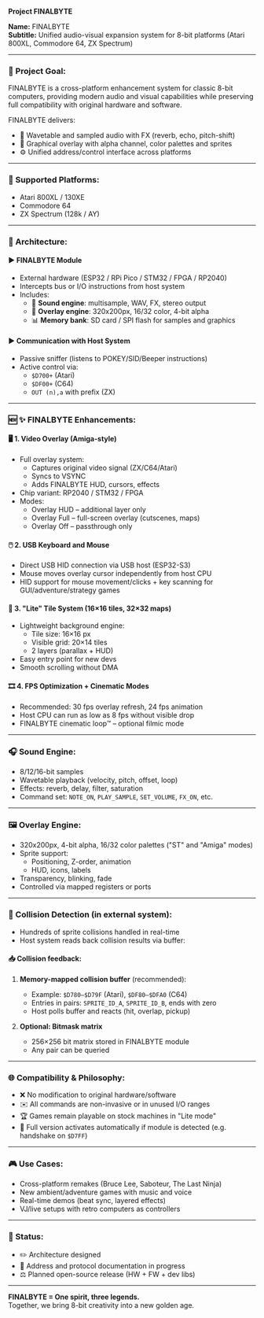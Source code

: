 **Project FINALBYTE**

**Name:** FINALBYTE  
**Subtitle:** Unified audio-visual expansion system for 8-bit platforms (Atari 800XL, Commodore 64, ZX Spectrum)

---

### **🔧 Project Goal:**
FINALBYTE is a cross-platform enhancement system for classic 8-bit computers, providing modern audio and visual capabilities while preserving full compatibility with original hardware and software.

FINALBYTE delivers:
- 🎵 Wavetable and sampled audio with FX (reverb, echo, pitch-shift)
- 🎨 Graphical overlay with alpha channel, color palettes and sprites
- ⚙️ Unified address/control interface across platforms

---

### **🚀 Supported Platforms:**
- Atari 800XL / 130XE
- Commodore 64
- ZX Spectrum (128k / AY)

---

### **🌈 Architecture:**

#### ▶ FINALBYTE Module
- External hardware (ESP32 / RPi Pico / STM32 / FPGA / RP2040)
- Intercepts bus or I/O instructions from host system
- Includes:
  - 🎵 **Sound engine**: multisample, WAV, FX, stereo output
  - 🎨 **Overlay engine**: 320x200px, 16/32 color, 4-bit alpha
  - 📊 **Memory bank**: SD card / SPI flash for samples and graphics

#### ▶ Communication with Host System
- Passive sniffer (listens to POKEY/SID/Beeper instructions)
- Active control via:
  - `$D700+` (Atari)
  - `$DF00+` (C64)
  - `OUT (n),a` with prefix (ZX)

---

### **🆕 ✨ FINALBYTE Enhancements:**

#### 🖥️ 1. Video Overlay (Amiga-style)
- Full overlay system:
  - Captures original video signal (ZX/C64/Atari)
  - Syncs to VSYNC
  - Adds FINALBYTE HUD, cursors, effects
- Chip variant: RP2040 / STM32 / FPGA
- Modes:
  - Overlay HUD – additional layer only
  - Overlay Full – full-screen overlay (cutscenes, maps)
  - Overlay Off – passthrough only

#### 🖱️ 2. USB Keyboard and Mouse
- Direct USB HID connection via USB host (ESP32-S3)
- Mouse moves overlay cursor independently from host CPU
- HID support for mouse movement/clicks + key scanning for GUI/adventure/strategy games

#### 🧱 3. "Lite" Tile System (16×16 tiles, 32×32 maps)
- Lightweight background engine:
  - Tile size: 16×16 px
  - Visible grid: 20×14 tiles
  - 2 layers (parallax + HUD)
- Easy entry point for new devs
- Smooth scrolling without DMA

#### 🎞️ 4. FPS Optimization + Cinematic Modes
- Recommended: 30 fps overlay refresh, 24 fps animation
- Host CPU can run as low as 8 fps without visible drop
- FINALBYTE cinematic loop™ – optional filmic mode

---

### **🎧 Sound Engine:**
- 8/12/16-bit samples
- Wavetable playback (velocity, pitch, offset, loop)
- Effects: reverb, delay, filter, saturation
- Command set: `NOTE_ON`, `PLAY_SAMPLE`, `SET_VOLUME`, `FX_ON`, etc.

---

### **🖼️ Overlay Engine:**
- 320x200px, 4-bit alpha, 16/32 color palettes ("ST" and "Amiga" modes)
- Sprite support:
  - Positioning, Z-order, animation
  - HUD, icons, labels
- Transparency, blinking, fade
- Controlled via mapped registers or ports

---

### **🧠 Collision Detection (in external system):**
- Hundreds of sprite collisions handled in real-time
- Host system reads back collision results via buffer:

#### 📥 Collision feedback:
1. **Memory-mapped collision buffer** (recommended):
   - Example: `$D780–$D79F` (Atari), `$DF80–$DFA0` (C64)
   - Entries in pairs: `SPRITE_ID_A`, `SPRITE_ID_B`, ends with zero
   - Host polls buffer and reacts (hit, overlap, pickup)

2. **Optional: Bitmask matrix**
   - 256×256 bit matrix stored in FINALBYTE module
   - Any pair can be queried

---

### **🌐 Compatibility & Philosophy:**
- ❌ No modification to original hardware/software
- ✉️ All commands are non-invasive or in unused I/O ranges
- 🏆 Games remain playable on stock machines in "Lite mode"
- 🌿 Full version activates automatically if module is detected (e.g. handshake on `$D7FF`)

---

### **🎮 Use Cases:**
- Cross-platform remakes (Bruce Lee, Saboteur, The Last Ninja)
- New ambient/adventure games with music and voice
- Real-time demos (beat sync, layered effects)
- VJ/live setups with retro computers as controllers

---

### **🏅 Status:**
- ✏️ Architecture designed
- 📄 Address and protocol documentation in progress
- ⚖️ Planned open-source release (HW + FW + dev libs)

---

**FINALBYTE = One spirit, three legends.**  
Together, we bring 8-bit creativity into a new golden age.

